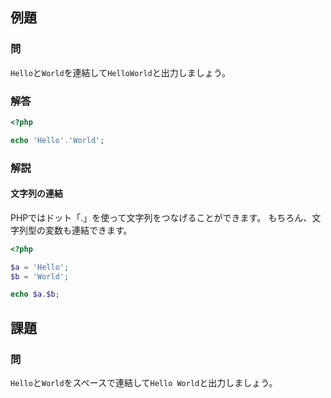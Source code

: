 ## 例題
### 問
`Hello`と`World`を連結して`HelloWorld`と出力しましょう。

### 解答
```php
<?php

echo 'Hello'.'World';

```

### 解説
#### 文字列の連結
PHPではドット「.」を使って文字列をつなげることができます。
もちろん、文字列型の変数も連結できます。

```php
<?php

$a = 'Hello';
$b = 'World';

echo $a.$b;

```

## 課題
### 問
`Hello`と`World`をスペースで連結して`Hello World`と出力しましょう。
